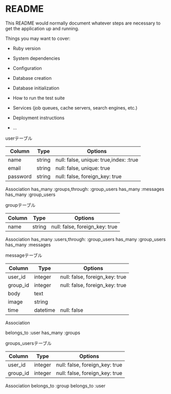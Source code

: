# README

This README would normally document whatever steps are necessary to get the
application up and running.

Things you may want to cover:

* Ruby version

* System dependencies

* Configuration

* Database creation

* Database initialization

* How to run the test suite

* Services (job queues, cache servers, search engines, etc.)

* Deployment instructions

* ...

userテーブル


|Column|Type|Options|
|------|----|-------|
|name|string|null: false, unique: true,index: :true|
|email|string|null: false, unique: true|
|password|string|null: false, foreign_key: true|

Association
has_many :groups,through: :group_users
has_many :messages
has_many :group_users


groupテーブル

|Column|Type|Options|
|------|----|-------|
|name|string|null: false, foreign_key: true|

Association
has_many :users,through: :group_users
has_many :group_users
has_many :messages



messageテーブル

|Column|Type|Options|
|------|----|-------|
|user_id|integer|null: false, foreign_key: true|
|group_id|integer|null: false, foreign_key: true|
|body  | text|      |
|image|string|       |
|time|datetime|null: false|

Association

belongs_to :user
has_many :groups



groups_usersテーブル

|Column|Type|Options|
|------|----|-------|
|user_id|integer|null: false, foreign_key: true|
|group_id|integer|null: false, foreign_key: true|

Association
  belongs_to :group
  belongs_to :user

